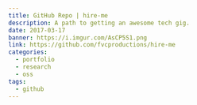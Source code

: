 ```yaml
---
title: GitHub Repo | hire-me
description: A path to getting an awesome tech gig.
date: 2017-03-17
banner: https://i.imgur.com/AsCP5S1.png
link: https://github.com/fvcproductions/hire-me
categories:
  - portfolio
  - research
  - oss
tags:
  - github
---
```

